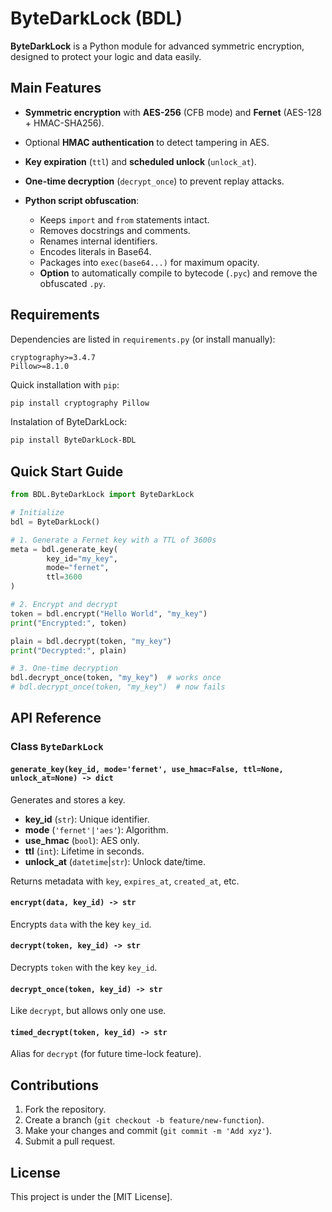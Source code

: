 # ByteDarkLock (BDL)

**ByteDarkLock** is a Python module for advanced symmetric encryption, designed to protect your logic and data easily.

## Main Features

* **Symmetric encryption** with **AES-256** (CFB mode) and **Fernet** (AES-128 + HMAC-SHA256).
* Optional **HMAC authentication** to detect tampering in AES.
* **Key expiration** (`ttl`) and **scheduled unlock** (`unlock_at`).
* **One-time decryption** (`decrypt_once`) to prevent replay attacks.
* **Python script obfuscation**:

    * Keeps `import` and `from` statements intact.
    * Removes docstrings and comments.
    * Renames internal identifiers.
    * Encodes literals in Base64.
    * Packages into `exec(base64...)` for maximum opacity.
    * **Option** to automatically compile to bytecode (`.pyc`) and remove the obfuscated `.py`.

## Requirements

Dependencies are listed in `requirements.py` (or install manually):

```text
cryptography>=3.4.7
Pillow>=8.1.0
```

Quick installation with `pip`:

```bash
pip install cryptography Pillow
```

Instalation of ByteDarkLock:

```bash
pip install ByteDarkLock-BDL
```

## Quick Start Guide

```python
from BDL.ByteDarkLock import ByteDarkLock

# Initialize
bdl = ByteDarkLock()

# 1. Generate a Fernet key with a TTL of 3600s
meta = bdl.generate_key(
        key_id="my_key",
        mode="fernet",
        ttl=3600
)

# 2. Encrypt and decrypt
token = bdl.encrypt("Hello World", "my_key")
print("Encrypted:", token)

plain = bdl.decrypt(token, "my_key")
print("Decrypted:", plain)

# 3. One-time decryption
bdl.decrypt_once(token, "my_key")  # works once
# bdl.decrypt_once(token, "my_key")  # now fails
```

## API Reference

### Class `ByteDarkLock`

#### `generate_key(key_id, mode='fernet', use_hmac=False, ttl=None, unlock_at=None) -> dict`

Generates and stores a key.

* **key\_id** (`str`): Unique identifier.
* **mode** (`'fernet'|'aes'`): Algorithm.
* **use\_hmac** (`bool`): AES only.
* **ttl** (`int`): Lifetime in seconds.
* **unlock\_at** (`datetime`|`str`): Unlock date/time.

Returns metadata with `key`, `expires_at`, `created_at`, etc.

#### `encrypt(data, key_id) -> str`

Encrypts `data` with the key `key_id`.

#### `decrypt(token, key_id) -> str`

Decrypts `token` with the key `key_id`.

#### `decrypt_once(token, key_id) -> str`

Like `decrypt`, but allows only one use.

#### `timed_decrypt(token, key_id) -> str`

Alias for `decrypt` (for future time-lock feature).

## Contributions

1. Fork the repository.
2. Create a branch (`git checkout -b feature/new-function`).
3. Make your changes and commit (`git commit -m 'Add xyz'`).
4. Submit a pull request.

## License

This project is under the \[MIT License].
